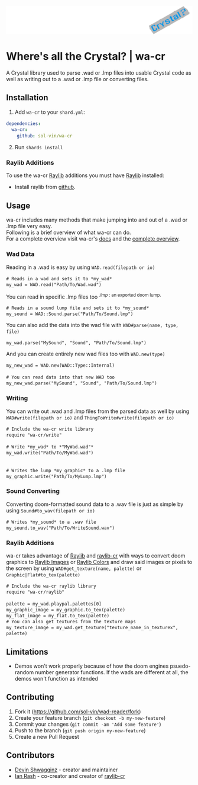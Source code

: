![logo](logo/wa-cr.png)

# Where's all the Crystal? | wa-cr

A Crystal library used to parse .wad or .lmp files into usable Crystal code
as well as writing out to a .wad or .lmp file or converting files.

## Installation

1. Add `wa-cr` to your `shard.yml`:
```yml
dependencies:
  wa-cr:
    github: sol-vin/wa-cr
```

2. Run `shards install`

### Raylib Additions

To use the wa-cr [Raylib](https://github.com/raysan5/raylib/releases)
additions you must have [Raylib](https://github.com/raysan5/raylib/releases) installed:

- Install raylib from [github](https://github.com/raysan5/raylib/releases).

## Usage

wa-cr includes many methods that make jumping into and out of a .wad or .lmp file very easy.<br>
Following is a brief overview of what wa-cr can do.<br>
For a complete overview visit wa-cr's [docs](https://sol-vin.github.io/wad-reader/index.html)
and the [complete overview](https://sol-vin.github.io/wad-reader/A_Overview.html).
### Wad Data

Reading in a .wad is easy by using `WAD.read(filepath or io)`
```crystal
# Reads in a wad and sets it to *my_wad*
my_wad = WAD.read("Path/To/Wad.wad")
```
You can read in specific .lmp files too <sup> *.lmp* : an exported doom lump.</sup>
```crystal
# Reads in a sound lump file and sets it to *my_sound*
my_sound = WAD::Sound.parse("Path/To/Sound.lmp")
```
You can also add the data into the wad file with `WAD#parse(name, type, file)`
```crystal
my_wad.parse("MySound", "Sound", "Path/To/Sound.lmp")
```
And you can create entirely new wad files too with `WAD.new(type)`
```crystal
my_new_wad = WAD.new(WAD::Type::Internal)

# You can read data into that new WAD too
my_new_wad.parse("MySound", "Sound", "Path/To/Sound.lmp")
``` 
### Writing

You can write out .wad and .lmp files from the parsed data as well by using `WAD#write(filepath or io)` and `ThingToWrite#write(filepath or io)`
```crystal
# Include the wa-cr write library
require "wa-cr/write"

# Write *my_wad* to *"MyWad.wad"*
my_wad.write("Path/To/MyWad.wad")


# Writes the lump *my_graphic* to a .lmp file
my_graphic.write("Path/To/MyLump.lmp")
```
### Sound Converting

Converting doom-formatted sound data to a .wav file is just as simple by using `Sound#to_wav(filepath or io)`
```crystal
# Writes *my_sound* to a .wav file
my_sound.to_wav("Path/To/WriteSound.wav")
```
### Raylib Additions

wa-cr takes advantage of [Raylib](https://github.com/raysan5/raylib/releases)
and [raylib-cr](https://github.com/sol-vin/raylib-cr) with ways to convert doom graphics to
[Raylib Images](https://github.com/raysan5/raylib/blob/c147ab51c92abb09af5a5bc93759c7d360b8e1be/src/raylib.h#L251)
or [Raylib Colors](https://github.com/raysan5/raylib/blob/c147ab51c92abb09af5a5bc93759c7d360b8e1be/src/raylib.h#L235C6-L235C6)
and draw said images or pixels to the screen by using `WAD#get_texture(name, palette)` or `Graphic|Flat#to_tex(palette)`
```crystal
# Include the wa-cr raylib library
require "wa-cr/raylib"

palette = my_wad.playpal.palettes[0]
my_graphic_image = my_graphic.to_tex(palette)
my_flat_image = my_flat.to_tex(palette)
# You can also get textures from the texture maps
my_texture_image = my_wad.get_texture("texture_name_in_texturex", palette)
```

## Limitations

* Demos won't work properly because of how the doom engines psuedo-random number generator functions. If the wads are different at all, the demos won't function as intended

## Contributing

1. Fork it (<https://github.com/sol-vin/wad-reader/fork>)
2. Create your feature branch (`git checkout -b my-new-feature`)
3. Commit your changes (`git commit -am 'Add some feature'`)
4. Push to the branch (`git push origin my-new-feature`)
5. Create a new Pull Request

## Contributors

- [Devin Shwagginz](https://github.com/D-Shwagginz) - creator and maintainer
- [Ian Rash](https://github.com/sol-vin) - co-creator and creator of [raylib-cr](https://github.com/sol-vin/raylib-cr)
